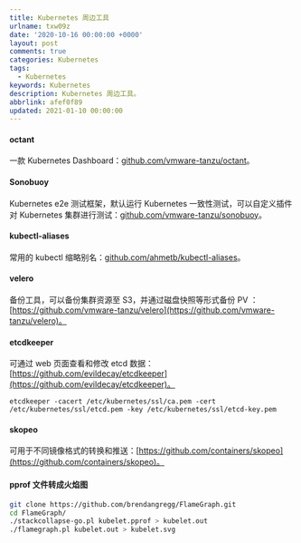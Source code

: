 ```yaml
---
title: Kubernetes 周边工具
urlname: txw09z
date: '2020-10-16 00:00:00 +0000'
layout: post
comments: true
categories: Kubernetes
tags:
  - Kubernetes
keywords: Kubernetes
description: Kubernetes 周边工具。
abbrlink: afef0f89
updated: 2021-01-10 00:00:00
---
```


#### octant

一款 Kubernetes Dashboard：[github.com/vmware-tanzu/octant](https://github.com/vmware-tanzu/octant)。

#### Sonobuoy

Kubernetes e2e 测试框架，默认运行 Kubernetes 一致性测试，可以自定义插件对 Kubernetes 集群进行测试：[github.com/vmware-tanzu/sonobuoy](https://github.com/vmware-tanzu/sonobuoy)。

#### kubectl-aliases

常用的 kubectl 缩略别名：[github.com/ahmetb/kubectl-aliases](https://github.com/ahmetb/kubectl-aliases)。

#### velero

备份工具，可以备份集群资源至 S3，并通过磁盘快照等形式备份 PV ：[https://github.com/vmware-tanzu/velero](https://github.com/vmware-tanzu/velero)。

#### etcdkeeper

可通过 web 页面查看和修改 etcd 数据：[https://github.com/evildecay/etcdkeeper](https://github.com/evildecay/etcdkeeper)。

```
etcdkeeper -cacert /etc/kubernetes/ssl/ca.pem -cert /etc/kubernetes/ssl/etcd.pem -key /etc/kubernetes/ssl/etcd-key.pem
```

#### skopeo

可用于不同镜像格式的转换和推送：[https://github.com/containers/skopeo](https://github.com/containers/skopeo)。

#### pprof 文件转成火焰图

```bash
git clone https://github.com/brendangregg/FlameGraph.git
cd FlameGraph/
./stackcollapse-go.pl kubelet.pprof > kubelet.out
./flamegraph.pl kubelet.out > kubelet.svg
```
